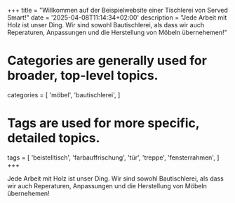 +++
title = "Willkommen auf der Beispielwebsite einer Tischlerei von Served Smart!"
date = '2025-04-08T11:14:34+02:00'
description = "Jede Arbeit mit Holz ist unser Ding. Wir sind sowohl Bautischlerei, als dass wir auch Reperaturen, Anpassungen und die Herstellung von Möbeln übernehemen!"
# Categories are generally used for broader, top-level topics.
categories = [
 'möbel',
 'bautischlerei',
]
# Tags are used for more specific, detailed topics.
tags = [
 'beistelltisch',
 'farbauffrischung',
 'tür',
 'treppe',
 'fensterrahmen',
]
+++

Jede Arbeit mit Holz ist unser Ding. Wir sind sowohl Bautischlerei, als dass wir auch Reperaturen, Anpassungen und die Herstellung von Möbeln übernehemen!
